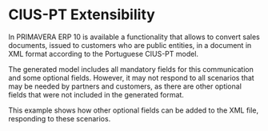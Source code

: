 # CIUS-PT Extensibility

In PRIMAVERA ERP 10 is available a functionality that allows to convert sales documents, issued to customers who are public entities, in a document in XML format according to the Portuguese CIUS-PT model.

The generated model includes all mandatory fields for this communication and some optional fields. However, it may not respond to all scenarios that may be needed by partners and customers, as there are other optional fields that were not included in the generated format.

This example shows how other optional fields can be added to the XML file, responding to these scenarios.
